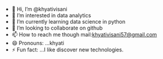 - 👋 Hi, I’m @khyativisani
- 👀 I’m interested in data analytics 
- 🌱 I’m currently learning data science in python
- 💞️ I’m looking to collaborate on github
- 📫 How to reach me though mail:khyativisani57@gmail.com
- 😄 Pronouns: ...khyati
- ⚡ Fun fact: ...I like discover new technologies.

<!---
khyativisani/khyativisani is a ✨ special ✨ repository because its `README.md` (this file) appears on your GitHub profile.
You can click the Preview link to take a look at your changes.
--->
